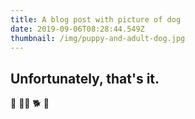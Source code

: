 ```yaml
---
title: A blog post with picture of dog
date: 2019-09-06T08:28:44.549Z
thumbnail: /img/puppy-and-adult-dog.jpg
---
```

## Unfortunately, that's it.

🦮 🐕‍🦺 🐕 🐩
